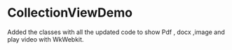 # CollectionViewDemo
Added the classes with all the updated code to show Pdf , docx ,image and play video with WkWebkit.

